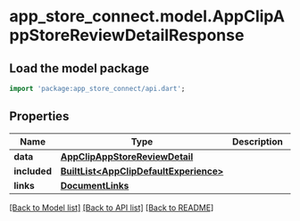 # app_store_connect.model.AppClipAppStoreReviewDetailResponse

## Load the model package
```dart
import 'package:app_store_connect/api.dart';
```

## Properties
Name | Type | Description | Notes
------------ | ------------- | ------------- | -------------
**data** | [**AppClipAppStoreReviewDetail**](AppClipAppStoreReviewDetail.md) |  | 
**included** | [**BuiltList&lt;AppClipDefaultExperience&gt;**](AppClipDefaultExperience.md) |  | [optional] 
**links** | [**DocumentLinks**](DocumentLinks.md) |  | 

[[Back to Model list]](../README.md#documentation-for-models) [[Back to API list]](../README.md#documentation-for-api-endpoints) [[Back to README]](../README.md)


